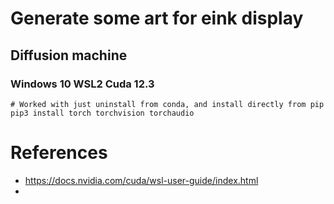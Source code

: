 
# Generate some art for eink display




## Diffusion machine

### Windows 10 WSL2 Cuda 12.3


    # Worked with just uninstall from conda, and install directly from pip
    pip3 install torch torchvision torchaudio



# References

 - https://docs.nvidia.com/cuda/wsl-user-guide/index.html
 -
